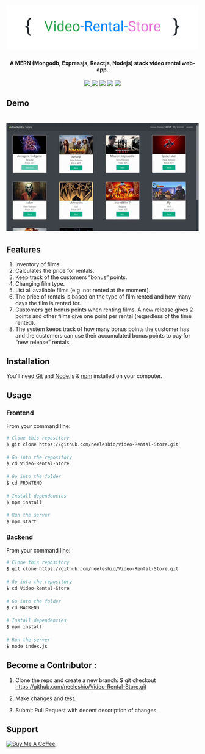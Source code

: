 <h1 align="center">
  <img src="https://raw.githubusercontent.com/neeleshio/Video-Rental-Store/master/vrs.png" alt="Video-Rental-Store" width="600">
</h1>

<h4 align="center">A MERN (Mongodb, Expressjs, Reactjs, Nodejs) stack video rental web-app.

</h4>

<div align="center">
  <a href="https://rental-video-store.herokuapp.com/ "><img src="https://img.shields.io/badge/host-heroku-blueviolet">
  <a href="https://github.com/mathdroid/covid-19-api"><img src="https://img.shields.io/badge/API-repl.it-success"><a/>
  <img src="https://img.shields.io/badge/contributions-welcome-orange.svg">
  <img src="https://img.shields.io/badge/license-MIT-blue.svg">
  <img src="https://visitor-badge.laobi.icu/badge?page_id=Video-Rental-Store.visitor-badge">
</div>

## Demo

<h1 align="center">
  <img src="https://raw.githubusercontent.com/neeleshio/Video-Rental-Store/master/Sequence%20%231(5).gif" alt="demo" width="600">
</h1>

## Features

1. Inventory of films.
2. Calculates the price for rentals.
3. Keep track of the customers “bonus” points.
4. Changing film type.
5. List all available films (e.g. not rented at the moment).
6. The price of rentals is based on the type of film rented and how many days the film is rented for.
7. Customers get bonus points when renting films. A new release gives 2 points and other films give one point per rental (regardless of the time rented).
8. The system keeps track of how many bonus points the customer has and the customers can use their accumulated bonus points to pay for “new release” rentals.

## Installation

You'll need [Git](https://git-scm.com) and [Node.js](https://nodejs.org/en/download/) & [npm](http://npmjs.com) installed on your computer.

## Usage
### Frontend

From your command line:

```bash
# Clone this repository
$ git clone https://github.com/neeleshio/Video-Rental-Store.git

# Go into the repository
$ cd Video-Rental-Store

# Go into the folder
$ cd FRONTEND

# Install dependencies
$ npm install

# Run the server
$ npm start
```

### Backend

From your command line:

```bash
# Clone this repository
$ git clone https://github.com/neeleshio/Video-Rental-Store.git

# Go into the repository
$ cd Video-Rental-Store

# Go into the folder
$ cd BACKEND

# Install dependencies
$ npm install

# Run the server
$ node index.js
```

## Become a Contributor :

1. Clone the repo and create a new branch: $ git checkout https://github.com/neeleshio/Video-Rental-Store.git

2. Make changes and test.

3. Submit Pull Request with decent description of changes.


## Support

<a href="https://www.buymeacoffee.com/neeleshio" target="_blank"><img src="https://www.buymeacoffee.com/assets/img/custom_images/purple_img.png" alt="Buy Me A Coffee" style="height: 41px !important;width: 174px !important;box-shadow: 0px 3px 2px 0px rgba(190, 190, 190, 0.5) !important;-webkit-box-shadow: 0px 3px 2px 0px rgba(190, 190, 190, 0.5) !important;" ></a>

